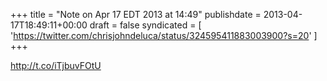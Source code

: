 +++
title = "Note on Apr 17 EDT 2013 at 14:49"
publishdate = 2013-04-17T18:49:11+00:00
draft = false
syndicated = [ 'https://twitter.com/chrisjohndeluca/status/324595411883003900?s=20' ]
+++

http://t.co/iTjbuvFOtU
